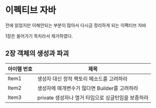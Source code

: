 # 이펙티브 자바

전에 읽었지만 이해안되는 부분이 많아서 다시금 정리하게 되는 이펙티브 자바

1장은 들어가기 목차라서 제거하였다.

## 2장 객체의 생성과 파괴

| 아이템 번호 | 제목                              |
|--------|---------------------------------|
| Item1  | 생성자 대신 정적 팩토리 메소드를 고려하라         |
| Item2  | 생성자에 매개변수가 많다면 Builder를 고려하라    |
| Item3  | private 생성자나 열거 타입으로 싱글턴임을 보증하라 |
